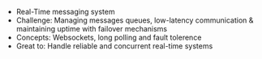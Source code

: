 - Real-Time messaging system 
- Challenge: Managing messages queues, low-latency communication & maintaining uptime with failover mechanisms
- Concepts: Websockets, long polling and fault tolerence
- Great to: Handle reliable and concurrent real-time systems

<!-- * Functional Requirements
1. 1-1 chat
2. Group chat
3. Read receipt
4. Online status
5. Notifications
6. Share multimedia


* System Requirements
1. Low latency
2. Real-time
3. Highly available
4. Highly Reliable
5. Mobile & Desktop
6. Chat history
7. High Blob store
8. E2E encryption
9. Web sockets

* Capacity Planning
1. Total active users: 500M
2. 30 Messages per day
3. Total messages per day = 500M * 30 = 1500M = 1.5B messages per day
4. 18K messages/Second

* Storage Estimation
1. Total messages per day = 1.5B
2. Message = 50KB
3. Total storage = 1.5B * 50KB = 75PB


* API Endpoints
1. send_messages(sender_userId, receiver_userId, text)
2. get_messages (userId, screen_size, before_timestamp)


* DB Tables
1. T_Users => userId, username, contact
2. T_Groups => groupId, userId
3. T_LastSeen => userId, timestamp
4. T_UnseenMessages => messageId, sent_to_id, sent_from_id, content, media_url, timestamp
5. T_Sessions => userId, sessionId
 -->
